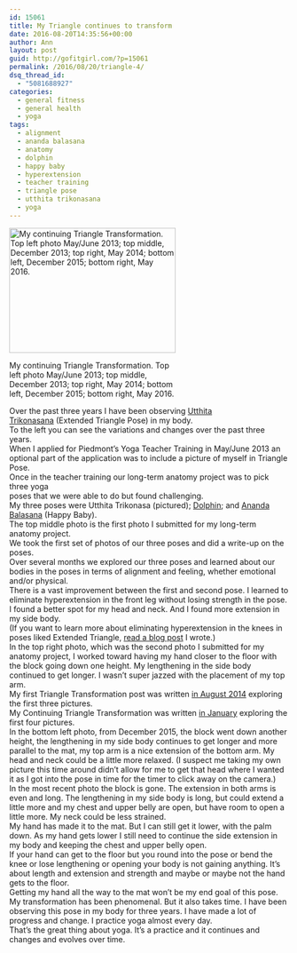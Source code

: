 ```yaml
---
id: 15061
title: My Triangle continues to transform
date: 2016-08-20T14:35:56+00:00
author: Ann
layout: post
guid: http://gofitgirl.com/?p=15061
permalink: /2016/08/20/triangle-4/
dsq_thread_id:
  - "5081688927"
categories:
  - general fitness
  - general health
  - yoga
tags:
  - alignment
  - ananda balasana
  - anatomy
  - dolphin
  - happy baby
  - hyperextension
  - teacher training
  - triangle pose
  - utthita trikonasana
  - yoga
---
```

<div id="attachment_15062" style="width: 310px" class="wp-caption alignleft">
  <a href="http://gofitgirl.com/2016/08/triangle-4/triangle-transformation-2016/" rel="attachment wp-att-15062"><img class="size-medium wp-image-15062" src="http://gofitgirl.com/wp-content/uploads/2016/08/triangle-transformation-2016-300x225.jpg" alt="My continuing Triangle Transformation. Top left photo May/June 2013; top middle, December 2013; top right, May 2014; bottom left, December 2015; bottom right, May 2016." width="300" height="225" /></a>
  
  <p class="wp-caption-text">
    My continuing Triangle Transformation. Top left photo May/June 2013; top middle, December 2013; top right, May 2014; bottom left, December 2015; bottom right, May 2016.
  </p>
</div>

  
Over the past three years I have been observing [Utthita Trikonasana](http://www.yogajournal.com/poses/494) (Extended Triangle Pose) in my body.  
To the left you can see the variations and changes over the past three years.  
When I applied for Piedmont’s Yoga Teacher Training in May/June 2013 an optional part of the application was to include a picture of myself in Triangle Pose.  
Once in the teacher training our long-term anatomy project was to pick three yoga  
poses that we were able to do but found challenging.  
My three poses were Utthita Trikonasa (pictured); [Dolphin](http://www.yogajournal.com/poses/2462); and [Ananda Balasana](http://www.yogajournal.com/poses/2497) (Happy Baby).  
The top middle photo is the first photo I submitted for my long-term anatomy project.  
We took the first set of photos of our three poses and did a write-up on the poses.  
Over several months we explored our three poses and learned about our bodies in the poses in terms of alignment and feeling, whether emotional and/or physical.  
There is a vast improvement between the first and second pose. I learned to eliminate hyperextension in the front leg without losing strength in the pose. I found a better spot for my head and neck. And I found more extension in my side body.  
(If you want to learn more about eliminating hyperextension in the knees in poses liked Extended Triangle, [read a blog post](http://gofitgirl.com/2014/09/triangle2/) I wrote.)  
In the top right photo, which was the second photo I submitted for my anatomy project, I worked toward having my hand closer to the floor with the block going down one height. My lengthening in the side body continued to get longer. I wasn’t super jazzed with the placement of my top arm.  
My first Triangle Transformation post was written [in August 2014](http://gofitgirl.com/2014/08/triangle/) exploring the first three pictures.  
My Continuing Triangle Transformation was written [in January](http://gofitgirl.com/2016/01/triangle-3/) exploring the first four pictures.  
In the bottom left photo, from December 2015, the block went down another height, the lengthening in my side body continues to get longer and more parallel to the mat, my top arm is a nice extension of the bottom arm. My head and neck could be a little more relaxed. (I suspect me taking my own picture this time around didn’t allow for me to get that head where I wanted it as I got into the pose in time for the timer to click away on the camera.)  
In the most recent photo the block is gone. The extension in both arms is even and long. The lengthening in my side body is long, but could extend a little more and my chest and upper belly are open, but have room to open a little more. My neck could be less strained.  
My hand has made it to the mat. But I can still get it lower, with the palm down. As my hand gets lower I still need to continue the side extension in my body and keeping the chest and upper belly open.  
If your hand can get to the floor but you round into the pose or bend the knee or lose lengthening or opening your body is not gaining anything. It&#8217;s about length and extension and strength and maybe or maybe not the hand gets to the floor.  
Getting my hand all the way to the mat won’t be my end goal of this pose.  
My transformation has been phenomenal. But it also takes time. I have been observing this pose in my body for three years. I have made a lot of progress and change. I practice yoga almost every day.  
That’s the great thing about yoga. It’s a practice and it continues and changes and evolves over time.